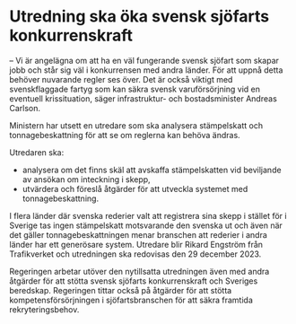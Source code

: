 # Utredning ska öka svensk sjöfarts konkurrenskraft

– Vi är angelägna om att ha en väl fungerande svensk sjöfart som skapar jobb och står sig väl i konkurrensen med andra länder. För att uppnå detta behöver nuvarande regler ses över. Det är också viktigt med svenskflaggade fartyg som kan säkra svensk varuförsörjning vid en eventuell krissituation, säger infrastruktur\- och bostadsminister Andreas Carlson.

Ministern har utsett en utredare som ska analysera stämpelskatt och tonnagebeskattning för att se om reglerna kan behöva ändras.

Utredaren ska:

* analysera om det finns skäl att avskaffa stämpelskatten vid beviljande av ansökan om inteckning i skepp,
* utvärdera och föreslå åtgärder för att utveckla systemet med tonnagebeskattning.

I flera länder där svenska rederier valt att registrera sina skepp i stället för i Sverige tas ingen stämpelskatt motsvarande den svenska ut och även när det gäller tonnagebeskattningen menar branschen att rederier i andra länder har ett generösare system. Utredare blir Rikard Engström från Trafikverket och utredningen ska redovisas den 29 december 2023\.

Regeringen arbetar utöver den nytillsatta utredningen även med andra åtgärder för att stötta svensk sjöfarts konkurrenskraft och Sveriges beredskap. Regeringen tittar också på åtgärder för att stötta kompetensförsörjningen i sjöfartsbranschen för att säkra framtida rekryteringsbehov.
